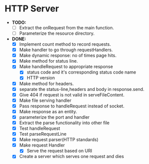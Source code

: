 # HTTP Server

- **TODO:**
  - [ ] Extract the onRequest from the main function.
  - [ ] Parameterize the resource directory.

- **DONE:**
  - [x] Implement count method to record requests.
  - [x] Make handler to go through requestHandlers.
  - [x] Make dynamic response: no of times page hits.
  - [x] Make method for status line.
  - [x] Make handleRequest to appropriate response
    - [x] status code and it's corresponding status code name
    - [x] HTTP version
  - [x] Make method for headers.
  - [x] separate the status-line,headers and body in response.send.
  - [x] Give 404 if request is not valid in serveFileContent.
  - [x] Make file serving handler
  - [x] Pass response to handleRequest instead of socket.
  - [x] Make response as an entity.
  - [x] parameterize the port and handler
  - [x] Extract the parse functionality into other file
  - [x] Test handleRequest
  - [x] Test parseRequestLine
  - [x] Make request parser(HTTP standards)
  - [x] Make request Handler
    - [x] Serve the request based on URI
  - [x] Create a server which serves one request and dies
